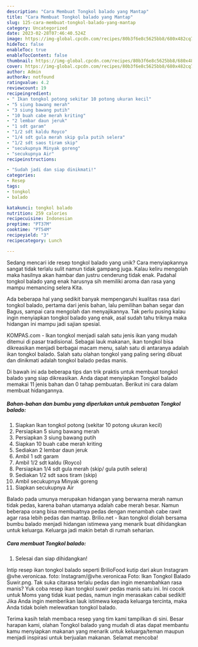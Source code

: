 ```yaml
---
description: "Cara Membuat Tongkol balado yang Mantap"
title: "Cara Membuat Tongkol balado yang Mantap"
slug: 125-cara-membuat-tongkol-balado-yang-mantap
category: Uncategorized
date: 2023-02-28T07:46:40.524Z
image: https://img-global.cpcdn.com/recipes/80b3f6e8c5625bb8/680x482cq70/tongkol-balado-foto-resep-utama.jpg
hideToc: false
enableToc: true
enableTocContent: false
thumbnail: https://img-global.cpcdn.com/recipes/80b3f6e8c5625bb8/680x482cq70/tongkol-balado-foto-resep-utama.jpg
cover: https://img-global.cpcdn.com/recipes/80b3f6e8c5625bb8/680x482cq70/tongkol-balado-foto-resep-utama.jpg
author: Admin
authorAv: notfound
ratingvalue: 4.2
reviewcount: 19
recipeingredient:
- " Ikan tongkol potong sekitar 10 potong ukuran kecil"
- "5 siung bawang merah"
- "3 siung bawang putih"
- "10 buah cabe merah kriting"
- "2 lembar daun jeruk"
- "1 sdt garam"
- "1/2 sdt kaldu Royco"
- "1/4 sdt gula merah skip gula putih selera"
- "1/2 sdt saos tiram skip"
- "secukupnya Minyak goreng"
- "secukupnya Air"
recipeinstructions:

- "Sudah jadi dan siap dinikmati!"
categories:
- Resep
tags:
- tongkol
- balado

katakunci: tongkol balado 
nutrition: 259 calories
recipecuisine: Indonesian
preptime: "PT37M"
cooktime: "PT54M"
recipeyield: "3"
recipecategory: Lunch

---
```





Sedang mencari ide resep tongkol balado yang unik? Cara menyiapkannya sangat tidak terlalu sulit namun tidak gampang juga. Kalau keliru mengolah maka hasilnya akan hambar dan justru cenderung tidak enak. Padahal tongkol balado yang enak harusnya sih memiliki aroma dan rasa yang mampu memancing selera Kita.





Ada beberapa hal yang sedikit banyak mempengaruhi kualitas rasa dari tongkol balado, pertama dari jenis bahan, lalu pemilihan bahan segar dan Bagus, sampai cara mengolah dan menyajikannya. Tak perlu pusing kalau ingin menyiapkan tongkol balado yang enak,      asal sudah tahu triknya maka hidangan ini mampu jadi sajian spesial.














KOMPAS.com - Ikan tongkol menjadi salah satu jenis ikan yang mudah ditemui di pasar tradisional. Sebagai lauk makanan, ikan tongkol bisa dikreasikan menjadi berbagai macam menu, salah satu di antaranya adalah ikan tongkol balado. Salah satu olahan tongkol yang paling sering dibuat dan dinikmati adalah tongkol balado pedas manis.






Di bawah ini ada beberapa tips dan trik praktis untuk membuat tongkol balado yang siap dikreasikan. Anda dapat menyiapkan Tongkol balado memakai 11 jenis bahan dan 0 tahap pembuatan. Berikut ini cara dalam membuat hidangannya.

<!--inarticleads1-->

##### Bahan-bahan dan bumbu yang diperlukan untuk pembuatan Tongkol balado:

1. Siapkan  Ikan tongkol potong (sekitar 10 potong ukuran kecil)
1. Persiapkan 5 siung bawang merah
1. Persiapkan 3 siung bawang putih
1. Siapkan 10 buah cabe merah kriting
1. Sediakan 2 lembar daun jeruk
1. Ambil 1 sdt garam
1. Ambil 1/2 sdt kaldu (Royco)
1. Persiapkan 1/4 sdt gula merah (skip/ gula putih selera)
1. Sediakan 1/2 sdt saos tiram (skip)
1. Ambil secukupnya Minyak goreng
1. Siapkan secukupnya Air


Balado pada umunya merupakan hidangan yang berwarna merah namun tidak pedas, karena bahan utamanya adalah cabe merah besar. Namun beberapa orang bisa membuatnya pedas dengan menambah cabe rawit agar rasa lebih pedas dan mantap. Brilio.net - Ikan tongkol diolah bersama bumbu balado menjadi hidangan istimewa yang menarik buat dihidangkan untuk keluarga. Keluarga jadi makin betah di rumah seharian. 

<!--inarticleads2-->

##### Cara membuat Tongkol balado:


1. Selesai dan siap dihidangkan!

Intip resep ikan tongkol balado seperti BrilioFood kutip dari akun Instagram @vhe.veronicaa. foto: Instagram/@vhe.veronicaa Foto: Ikan Tongkol Balado Suwir.png. Tak suka citarasa terlalu pedas dan ingin menambahkan rasa manis? Yuk coba resep ikan tongkol suwir pedas manis satu ini. Ini cocok untuk Moms yang tidak kuat pedas, namun ingin merasakan cabai sedikit! Jika Anda ingin memberikan lauk istimewa kepada keluarga tercinta, maka Anda tidak boleh melewatkan tongkol balado. 

Terima kasih telah membaca resep yang tim kami tampilkan di sini. Besar harapan kami, olahan Tongkol balado yang mudah di atas dapat membantu kamu menyiapkan makanan yang menarik untuk keluarga/teman maupun menjadi inspirasi untuk berjualan makanan. Selamat mencoba!
